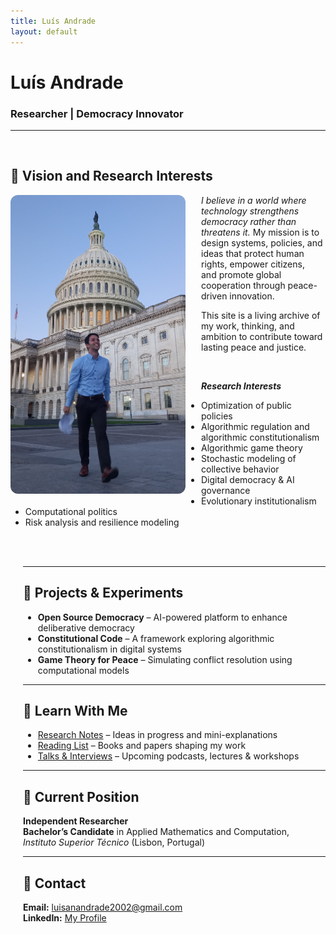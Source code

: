 ```yaml
---
title: Luís Andrade
layout: default
---
```


# Luís Andrade

### Researcher \| Democracy Innovator

---

<br>

## 🌟 Vision and Research Interests  

<img src="20240908_063407 (3).jpg" alt="Luís Andrade" width="280" align="left" style="margin-right: 25px; margin-bottom: 10px; border-radius: 12px;">

*I believe in a world where technology strengthens democracy rather than threatens it.* 
My mission is to design systems, policies, and ideas that protect human rights, empower citizens,  
and promote global cooperation through peace-driven innovation.


This site is a living archive of my work, thinking, and ambition to contribute toward lasting peace and justice.

<br>



***Research Interests***

- Optimization of public policies  
- Algorithmic regulation and algorithmic constitutionalism  
- Algorithmic game theory  
- Stochastic modeling of collective behavior  
- Digital democracy & AI governance  
- Evolutionary institutionalism  
- Computational politics  
- Risk analysis and resilience modeling


<div style="margin-left: 20px;">


<br><br>

---

## 🧪 Projects & Experiments

- **Open Source Democracy** – AI-powered platform to enhance deliberative democracy  
- **Constitutional Code** – A framework exploring algorithmic constitutionalism in digital systems  
- **Game Theory for Peace** – Simulating conflict resolution using computational models

---

## 📘 Learn With Me

- [Research Notes](#) – Ideas in progress and mini-explanations  
- [Reading List](#) – Books and papers shaping my work  
- [Talks & Interviews](#) – Upcoming podcasts, lectures & workshops

---

## 🥇 Current Position

**Independent Researcher**  
**Bachelor’s Candidate** in Applied Mathematics and Computation,  
*Instituto Superior Técnico* (Lisbon, Portugal)

---

## 📩 Contact

**Email:** [luisanandrade2002@gmail.com](mailto:luisanandrade2002@gmail.com)  
**LinkedIn:** [My Profile](https://www.linkedin.com/in/lu%C3%ADs-ant%C3%B3nio-andrade-215238236/)

